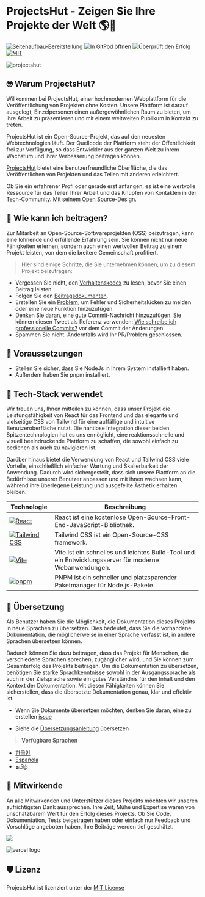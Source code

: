 # **ProjectsHut - Zeigen Sie Ihre Projekte der Welt 🌎🌈**

[![Seitenaufbau-Bereitstellung](https://github.com/priyankarpal/ProjectsHut/actions/workflows/pages/pages-build-deployment/badge.svg?branch=main)](https://github.com/priyankarpal/ProjectsHut/actions/workflows/pages/pages-build-deployment) [![In GitPod öffnen](https://img.shields.io/badge/Gitpod-Ready--to--Code-blue?logo=gitpod)](https://gitpod.io/#https://github.com/priyankarpal/ProjectsHut) ![Überprüft den Erfolg](https://badgen.net/github/checks/node-formidable/node-formidable) [![MIT](https://badgen.net/badge/license/MIT/blue)](https://github.com/priyankarpal/ProjectsHut/blob/main/LICENSE)

![projectshut](https://user-images.githubusercontent.com/88102392/234469385-a939ac7c-04b2-4e42-9a39-a86d5fd4672f.png)

## 🤓 Warum ProjectsHut?

Willkommen bei ProjectsHut, einer hochmodernen Webplattform für die Veröffentlichung von Projekten ohne Kosten. Unsere Plattform ist darauf ausgelegt, Einzelpersonen einen außergewöhnlichen Raum zu bieten, um ihre Arbeit zu präsentieren und mit einem weltweiten Publikum in Kontakt zu treten.

ProjectsHut ist ein Open-Source-Projekt, das auf den neuesten Webtechnologien läuft. Der Quellcode der Plattform steht der Öffentlichkeit frei zur Verfügung, so dass Entwickler aus der ganzen Welt zu ihrem Wachstum und ihrer Verbesserung beitragen können.

[ProjectsHut](https://projectshut.vercel.app) bietet eine benutzerfreundliche Oberfläche, die das Veröffentlichen von Projekten und das Teilen mit anderen erleichtert.

Ob Sie ein erfahrener Profi oder gerade erst anfangen, es ist eine wertvolle Ressource für das Teilen Ihrer Arbeit und das Knüpfen von Kontakten in der Tech-Community. Mit seinem [Open Source](https://opensource.guide)-Design.

## 🤔 Wie kann ich beitragen?

Zur Mitarbeit an Open-Source-Softwareprojekten (OSS) beizutragen, kann eine lohnende und erfüllende Erfahrung sein. Sie können nicht nur neue Fähigkeiten erlernen, sondern auch einen wertvollen Beitrag zu einem Projekt leisten, von dem die breitere Gemeinschaft profitiert.

> Hier sind einige Schritte, die Sie unternehmen können, um zu diesem Projekt beizutragen:

- Vergessen Sie nicht, den [Verhaltenskodex](https://github.com/priyankarpal/ProjectsHut/blob/main/CODE_OF_CONDUCT.md) zu lesen, bevor Sie einen Beitrag leisten.
- Folgen Sie den [Beitragsdokumenten](/contributing.md).
- Erstellen Sie ein [Problem](https://github.com/priyankarpal/ProjectsHut/issues/new/choose), um Fehler und Sicherheitslücken zu melden oder eine neue Funktion hinzuzufügen.
- Denken Sie daran, eine gute Commit-Nachricht hinzuzufügen. Sie können diesen Tweet als Referenz verwenden: [Wie schreibe ich professionelle Commits?](https://twitter.com/Priyankarpal/status/1638403157863673859) vor dem Commit der Änderungen.
- Spammen Sie nicht. Andernfalls wird Ihr PR/Problem geschlossen.

## 🤏 Voraussetzungen

- Stellen Sie sicher, dass Sie NodeJs in Ihrem System installiert haben.
- Außerdem haben Sie pnpm installiert.

## 🧰 Tech-Stack verwendet

Wir freuen uns, Ihnen mitteilen zu können, dass unser Projekt die Leistungsfähigkeit von React für das Frontend und das elegante und vielseitige CSS von Tailwind für eine auffällige und intuitive Benutzeroberfläche nutzt. Die nahtlose Integration dieser beiden Spitzentechnologien hat es uns ermöglicht, eine reaktionsschnelle und visuell beeindruckende Plattform zu schaffen, die sowohl einfach zu bedienen als auch zu navigieren ist.

Darüber hinaus bietet die Verwendung von React und Tailwind CSS viele Vorteile, einschließlich einfacher Wartung und Skalierbarkeit der Anwendung. Dadurch wird sichergestellt, dass sich unsere Plattform an die Bedürfnisse unserer Benutzer anpassen und mit ihnen wachsen kann, während ihre überlegene Leistung und ausgefeilte Ästhetik erhalten bleiben.

| Technologie                                                                                                                                          | Beschreibung                                                                                          |
| ---------------------------------------------------------------------------------------------------------------------------------------------------- | ----------------------------------------------------------------------------------------------------- |
| [![React](https://img.shields.io/badge/-React-blue?style=flat-square&logo=react&logoColor=white)](https://reactjs.org/)                              | React ist eine kostenlose Open-Source-Front-End-JavaScript-Bibliothek.                                |
| [![Tailwind CSS](https://img.shields.io/badge/-Tailwind%20CSS-38B2AC?style=flat-square&logo=tailwind-css&logoColor=white)](https://tailwindcss.com/) | Tailwind CSS ist ein Open-Source-CSS framework.                                                       |
| [![Vite](https://img.shields.io/static/v1?style=for-the-badge&message=Vite&color=646CFF&logo=Vite&logoColor=FFFFFF&label=)](https://vitejs.dev/)     | Vite ist ein schnelles und leichtes Build-Tool und ein Entwicklungsserver für moderne Webanwendungen. |
| [![pnpm](https://img.shields.io/static/v1?style=for-the-badge&message=pnpm&color=222222&logo=pnpm&logoColor=F69220&label=)](https://pnpm.io/)        | PNPM ist ein schneller und platzsparender Paketmanager für Node.js-Pakete.                            |

## 📙 Übersetzung

Als Benutzer haben Sie die Möglichkeit, die Dokumentation dieses Projekts in neue Sprachen zu übersetzen. Dies bedeutet, dass Sie die vorhandene Dokumentation, die möglicherweise in einer Sprache verfasst ist, in andere Sprachen übersetzen können.

Dadurch können Sie dazu beitragen, dass das Projekt für Menschen, die verschiedene Sprachen sprechen, zugänglicher wird, und Sie können zum Gesamterfolg des Projekts beitragen. Um die Dokumentation zu übersetzen, benötigen Sie starke Sprachkenntnisse sowohl in der Ausgangssprache als auch in der Zielsprache sowie ein gutes Verständnis für den Inhalt und den Kontext der Dokumentation. Mit diesen Fähigkeiten können Sie sicherstellen, dass die übersetzte Dokumentation genau, klar und effektiv ist.

- Wenn Sie Dokumente übersetzen möchten, denken Sie daran, eine zu erstellen [issue](https://github.com/priyankarpal/ProjectsHut/issues/new?assignees=&labels=Translate&template=translation-.md&title=+Translate)

- Siehe die [Übersetzungsanleitung](https://github.com/priyankarpal/ProjectsHut/blob/main/translations/translation_guide.md) übersetzen

> **Verfügbare Sprachen**

- [한국인](https://github.com/priyankarpal/ProjectsHut/tree/main/translations/Korean)
- [Española](https://github.com/priyankarpal/ProjectsHut/tree/main/translations/Spanish)
- [தமிழ்](https://github.com/priyankarpal/ProjectsHut/tree/main/translations/Tamil)

## 🤝 Mitwirkende

An alle Mitwirkenden und Unterstützer dieses Projekts möchten wir unseren aufrichtigsten Dank aussprechen. Ihre Zeit, Mühe und Expertise waren von unschätzbarem Wert für den Erfolg dieses Projekts. Ob Sie Code, Dokumentation, Tests beigetragen haben oder einfach nur Feedback und Vorschläge angeboten haben, Ihre Beiträge werden tief geschätzt.

<a href="https://github.com/priyankarpal/ProjectsHut/graphs/contributors">
  <img src="https://contrib.rocks/image?repo=priyankarpal/ProjectsHut" />
</a>

![vercel logo](https://camo.githubusercontent.com/37b009b52b3a9af7886f52e75cd76d1b32fef331ab1dc2108089c0ced0b7635f/68747470733a2f2f7777772e6461746f636d732d6173736574732e636f6d2f33313034392f313631383938333239372d706f77657265642d62792d76657263656c2e737667)

## 🛡️ Lizenz

ProjectsHut ist lizenziert unter der [MIT License ](https://github.com/priyankarpal/ProjectsHut/blob/main/LICENSE)
